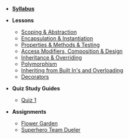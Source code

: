 - **[Syllabus](README.md)**
*  **Lessons**
    * [Scoping & Abstraction](https://docs.google.com/presentation/d/12hOwoFrwRFO_GZamHTbU8zTMhbRoS_VoqL90iLH6a7o/edit#slide=id.g923036cd67_0_68)
    * [Encapsulation & Instantiation](https://docs.google.com/presentation/d/1IR70lrYLkMBmEtG0wGqSUDy8p-psx5n392OSkEvOh54/edit#slide=id.g922ee0f568_0_78)
    * [Properties & Methods & Testing](https://docs.google.com/presentation/d/1mX-DJ_iVe9TRcVuITXwDdZF7t1OWhGCWPfboiFAFuJo/edit#slide=id.g924dfd1cd8_0_1)
    * [Access Modifiers, Composition & Design](https://docs.google.com/presentation/d/1mkjcaBZNC6XwvhWiMJwxLYoBfFJRfxwniWIM9AXbcZg/edit#slide=id.p)
    * [Inheritance & Overriding](https://docs.google.com/presentation/d/1Z7uQaPcRTnaMURHKYhflibR5o7VRAkPyuHq2TD92h9w/edit)
    * [Polymorphism](https://docs.google.com/presentation/d/1v2RuwQ_XH9HtiYorm_fL_NOOKDg3KA-Wct_vN61fsDM/edit#slide=id.g940a693d30_0_161)
     * [Inheriting from Built In's and Overloading](https://docs.google.com/presentation/d/1Y89TEvF1ooR1An4mtEFHWAbMK_3GR2fUHjrZwHqk4X8/edit#slide=id.g954658acd2_0_63)
     * [Decorators](https://docs.google.com/presentation/d/1ImKNDgt8is8cDRe4JMmRLoXqKIBqEAe5o6TEktdtAmQ/edit#slide=id.g965f1183de_0_73)

* **Quiz Study Guides**
    * [Quiz 1](Lessons/quiz1.md)

    
*  **Assignments**
    * [Flower Garden](Lessons/flower_garden.md)
    * [Superhero Team Dueler](https://www.makeschool.com/academy/track/superhero-team-dueler)

